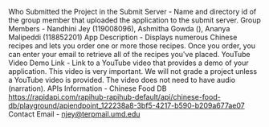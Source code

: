 Who Submitted the Project in the Submit Server - Name and directory id of the group member that uploaded the application to the submit server.
Group Members - Nandhini Jey (119008096), Ashmitha Gowda (), Ananya Malipeddi (118852201)
App Description - Displays numerous Chinese recipes and lets you order one or more those recipes. Once you order, you can enter your email to retrieve all of the recipes you've placed. 
YouTube Video Demo Link - Link to a YouTube video that provides a demo of your application. This video is very important. We will not grade a project unless a YouTube video is provided. The video does not need to have audio (narration).
APIs Information - Chinese Food DB https://rapidapi.com/rapihub-rapihub-default/api/chinese-food-db/playground/apiendpoint_122238a8-3bf5-4217-b590-b209a677ae07
Contact Email - njey@terpmail.umd.edu